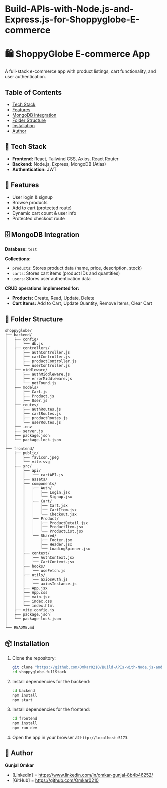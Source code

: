 # Build-APIs-with-Node.js-and-Express.js-for-Shoppyglobe-E-commerce



# 🛍️ ShoppyGlobe E-commerce App

A full-stack e-commerce app with product listings, cart functionality, and user authentication.

## Table of Contents
- [Tech Stack](#-tech-stack)
- [Features](#-features)
- [MongoDB Integration](#️-mongodb-integration)
- [Folder Structure](#-folder-structure)
- [Installation](#-installation)
- [Author](#-author)

## 🚀 Tech Stack
- **Frontend:** React, Tailwind CSS, Axios, React Router
- **Backend:** Node.js, Express, MongoDB (Atlas)
- **Authentication:** JWT

## 🧾 Features
- User login & signup
- Browse products
- Add to cart (protected route)
- Dynamic cart count & user info
- Protected checkout route

## 🗄️ MongoDB Integration
**Database:** `test`

**Collections:**
- `products`: Stores product data (name, price, description, stock)
- `carts`: Stores cart items (product IDs and quantities)
- `users`: Stores user authentication data

**CRUD operations implemented for:**
- **Products:** Create, Read, Update, Delete
- **Cart Items:** Add to Cart, Update Quantity, Remove Items, Clear Cart




## 🔧 Folder Structure

```plaintext
shoppyglobe/
├── backend/
│   ├── config/
│   │   └── db.js
│   ├── controllers/
│   │   ├── authController.js
│   │   ├── cartController.js
│   │   ├── productController.js
│   │   └── userController.js
│   ├── middleware/
│   │   ├── authMiddleware.js
│   │   ├── errorMiddleware.js
│   │   └── notFound.js
│   ├── models/
│   │   ├── Cart.js
│   │   ├── Product.js
│   │   ├── User.js
│   ├── routes/
│   │   ├── authRoutes.js
│   │   ├── cartRoutes.js
│   │   ├── productRoutes.js
│   │   └── userRoutes.js
│   ├── .env
│   ├── server.js
│   ├── package.json
│   └── package-lock.json
│
├── frontend/
│   ├── public/
│   │   ├── favicon.jpeg
│   │   └── vite.svg
│   ├── src/
│   │   ├── api/
│   │   │   └── cartAPI.js
│   │   ├── assets/
│   │   ├── components/
│   │   │   ├── Auth/
│   │   │   │   ├── Login.jsx
│   │   │   │   └── Signup.jsx
│   │   │   ├── Cart/
│   │   │   │   ├── Cart.jsx
│   │   │   │   ├── CartItem.jsx
│   │   │   │   └── Checkout.jsx
│   │   │   ├── Product/
│   │   │   │   ├── ProductDetail.jsx
│   │   │   │   ├── ProductItem.jsx
│   │   │   │   └── ProductList.jsx
│   │   │   └── Shared/
│   │   │       ├── Footer.jsx
│   │   │       ├── Header.jsx
│   │   │       └── LoadingSpinner.jsx
│   │   ├── context/
│   │   │   ├── AuthContext.jsx
│   │   │   └── CartContext.jsx
│   │   ├── hooks/
│   │   │   └── useFetch.js
│   │   ├── utils/
│   │   │   ├── axiosAuth.js
│   │   │   └── axiosInstance.js
│   │   ├── App.jsx
│   │   ├── App.css
│   │   ├── main.jsx
│   │   ├── index.css
│   │   └── index.html
│   ├── vite.config.js
│   ├── package.json
│   └── package-lock.json
│
└── README.md

```

## 📦 Installation

1. Clone the repository:
   ```bash
   git clone "https://github.com/Omkar0210/Build-APIs-with-Node.js-and-Express.js-for-Shoppyglobe-E-commerce.git"
   cd shoppyglobe-fullStack
   ```

2. Install dependencies for the backend:
   ```bash
   cd backend
   npm install
   npm start
   ```

3. Install dependencies for the frontend:
   ```bash
   cd frontend
   npm install
   npm run dev
   ```

4. Open the app in your browser at `http://localhost:5173`.


## 👤 Author
**Gunjal Omkar**

- [LinkedIn] = https://www.linkedin.com/in/omkar-gunjal-8b4b46252/
- [GitHub]   = https://github.com/Omkar0210
